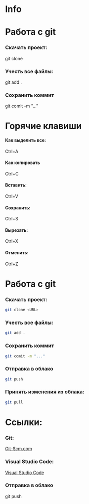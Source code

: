 # Info
# Работа с git
### Скачать проект:
git clone <URL>
### Учесть все файлы:
git add .
### Сохранить коммит
git comit -m "..."
  # Горячие клавиши
#### Как выделить все: 
Ctrl+A
#### Как копировать
Ctrl+C
#### Вставить:
Ctrl+V
#### Сохранить: 
Ctrl+S
#### Вырезать:
Ctrl+X
#### Отменить:
Ctrl+Z
# Работа с git
### Скачать проект:
```bash
git clone <URL>
```
### Учесть все файлы:
```bash
git add .
```
### Сохранить коммит
```bash
git comit -m "..."
```
### Отправка в облако
```bash
git push 
```
### Принять изменения из облака:
```bash
git pull
```


# Cсылки:
### Git:
[Git-$cm.com](https://git-scm.com/)
### Visual Studio Code:
[Visual Studio Code](https://code.visualstudio.com/)


### Отправка в облако
git push
